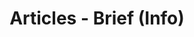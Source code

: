 ---
layout: articles
title: Articles - Brief (Info)
tags: Template
articles:
  data_source: site.tags.Template
  type: brief
  show_info: true
cover: /assets/images/axure/articles-brief-info.jpg
---